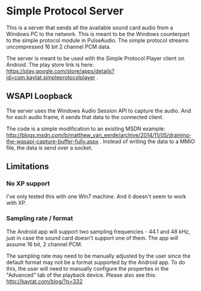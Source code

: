 # Simple Protocol Server

This is a server that sends all the available sound card audio from a Windows PC to the network.  This is meant to be the Windows counterpart to the simple protocol module in PulseAudio.  The simple protocol streams uncompressed 16 bit 2 channel PCM data.

The server is meant to be used with the Simple Protocol Player client on Android.  The play store link is here: https://play.google.com/store/apps/details?id=com.kaytat.simpleprotocolplayer .

## WSAPI Loopback

The server uses the Windows Audio Session API to capture the audio.  And for each audio frame, it sends that data to the connected client.

The code is a simple modification to an existing MSDN example: http://blogs.msdn.com/b/matthew_van_eerde/archive/2014/11/05/draining-the-wasapi-capture-buffer-fully.aspx .  Instead of writing the data to a MMIO file, the data is send over a socket.

## Limitations

### No XP support
I've only tested this with one Win7 machine.  And it doesn't seem to work with XP.

### Sampling rate / format
The Android app will support two sampling frequencies - 44.1 and 48 kHz, just in case the sound card doesn't support one of them.  The app will assume 16 bit, 2 channel PCM.

The sampling rate may need to be manually adjusted by the user since the default format may not be a format supported by the Android app.  To do this, the user will need to manually configure the properties in the "Advanced" tab of the playback device.  Please also see this: http://kaytat.com/blog/?p=332
